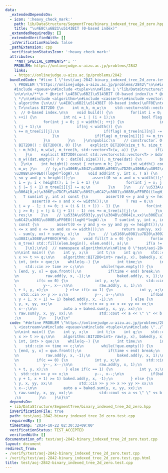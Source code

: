 ```yaml
---
data:
  _extendedDependsOn:
  - icon: ':heavy_check_mark:'
    path: lib/DataStructure/SegmentTree/binary_indexed_tree_2d_zero.hpp
    title: "\u4E8C\u6B21\u5143BIT (0-based index)"
  _extendedRequiredBy: []
  _extendedVerifiedWith: []
  _isVerificationFailed: false
  _pathExtension: cpp
  _verificationStatusIcon: ':heavy_check_mark:'
  attributes:
    '*NOT_SPECIAL_COMMENTS*': ''
    PROBLEM: https://onlinejudge.u-aizu.ac.jp/problems/2842
    links:
    - https://onlinejudge.u-aizu.ac.jp/problems/2842
  bundledCode: "#line 1 \"test/aoj-2842-binary_indexed_tree_2d_zero.test.cpp\"\n#define\
    \ PROBLEM \"https://onlinejudge.u-aizu.ac.jp/problems/2842\"\n\n#include <iostream>\n\
    #include <queue>\n#include <tuple>\n\n#line 1 \"lib/DataStructure/SegmentTree/binary_indexed_tree_2d_zero.hpp\"\
    \n\n\n\n/**\n * @brief \u4E8C\u6B21\u5143BIT (0-based index)\n * @docs docs/DataStructure/SegmentTree/binary_indexed_tree_2d_zero.md\n\
    \ */\n\n#include <algorithm>\n#include <cassert>\n#include <vector>\n\nnamespace\
    \ algorithm {\n\n// \u4E8C\u6B21\u5143BIT (0-based index)\uFF0E\ntemplate <typename\
    \ T>\nclass BIT2D0 {\n    int m_h, m_w;\n    std::vector<std::vector<T> > m_tree;\
    \  // 0-based index.\n\n    void build() {\n        for(int i = 0; i < height();\
    \ ++i) {\n            int ni = i | (i + 1);\n            bool flag = (ni < height());\n\
    \            for(int j = 0; j < width(); ++j) {\n                int nj = j |\
    \ (j + 1);\n                if(nj < width()) {\n                    m_tree[i][nj]\
    \ += m_tree[i][j];\n                    if(flag) m_tree[ni][nj] -= m_tree[i][j];\n\
    \                }\n                if(flag) m_tree[ni][j] += m_tree[i][j];\n\
    \            }\n        }\n    }\n\npublic:\n    // constructor. O(H*W).\n   \
    \ BIT2D0() : BIT2D0(0, 0) {}\n    explicit BIT2D0(size_t h, size_t w, T a = 0)\
    \ : m_h(h), m_w(w), m_tree(h, std::vector<T>(w, a)) {\n        if(a != 0) build();\n\
    \    }\n    explicit BIT2D0(const std::vector<std::vector<T> > &dat) : m_h(dat.size()),\
    \ m_w((dat.empty() ? 0 : dat[0].size())), m_tree(dat) {\n        build();\n  \
    \  }\n\n    int height() const { return m_h; }\n    int width() const { return\
    \ m_w; }\n    // (y,x)\u306B\u3042\u308B\u8981\u7D20\u306Ba\u3092\u52A0\u7B97\u3059\
    \u308B\uFF0EO((logH)*logW).\n    void add(int y, int x, T a) {\n        assert(0\
    \ <= y and y < height());\n        assert(0 <= x and x < width());\n        for(int\
    \ i = y; i < height(); i |= i + 1) {\n            for(int j = x; j < width();\
    \ j |= j + 1) m_tree[i][j] += a;\n        }\n    }\n    // \u533A\u9593[0,y)\u304B\
    \u3064[0,x)\u306E\u7DCF\u548C\u3092\u6C42\u3081\u308B\uFF0EO((logH)*logW).\n \
    \   T sum(int y, int x) const {\n        assert(0 <= y and y <= height());\n \
    \       assert(0 <= x and x <= width());\n        T res = 0;\n        for(int\
    \ i = y - 1; i >= 0; i = (i & (i + 1)) - 1) {\n            for(int j = x - 1;\
    \ j >= 0; j = (j & (j + 1)) - 1) res += m_tree[i][j];\n        }\n        return\
    \ res;\n    }\n    // \u533A\u9593[y,yy)\u304B\u3064[x,xx)\u306E\u7DCF\u548C\u3092\
    \u6C42\u3081\u308B\uFF0EO((logH)*logW).\n    T sum(int y, int x, int yy, int xx)\
    \ const {\n        assert(0 <= y and y <= yy and yy <= height());\n        assert(0\
    \ <= x and x <= xx and xx <= width());\n        return sum(yy, xx) - sum(yy, x)\
    \ - sum(y, xx) + sum(y, x);\n    }\n    // \u5168\u8981\u7D20\u3092a\u3067\u57CB\
    \u3081\u308B\uFF0EO(H*W).\n    void fill(T a = 0) {\n        for(auto &elem :\
    \ m_tree) std::fill(elem.begin(), elem.end(), a);\n        if(a != 0) build();\n\
    \    }\n};\n\n}  // namespace algorithm\n\n\n#line 8 \"test/aoj-2842-binary_indexed_tree_2d_zero.test.cpp\"\
    \n\nint main() {\n    int y, x;\n    int t;\n    int q;\n    std::cin >> y >>\
    \ x >> t >> q;\n\n    algorithm::BIT2D0<int> raw(y, x), baked(y, x);\n    std::queue<std::tuple<int,\
    \ int, int> > que;\n    while(q--) {\n        int time;\n        int c;\n    \
    \    std::cin >> time >> c;\n\n        while(!que.empty()) {\n            auto\
    \ [end, y, x] = que.front();\n            if(time < end) break;\n            que.pop();\n\
    \n            raw.add(y, x, -1);\n            baked.add(y, x, 1);\n        }\n\
    \n        if(c == 0) {\n            int y, x;\n            std::cin >> y >> x;\n\
    \            y--, x--;\n\n            raw.add(y, x, 1);\n            que.emplace(time\
    \ + t, y, x);\n        } else if(c == 1) {\n            int y, x;\n          \
    \  std::cin >> y >> x;\n            y--, x--;\n\n            if(baked.sum(y, x,\
    \ y + 1, x + 1) >= 1) baked.add(y, x, -1);\n        } else {\n            int\
    \ y, x, yy, xx;\n            std::cin >> y >> x >> yy >> xx;\n            y--,\
    \ x--;\n\n            auto a = baked.sum(y, x, yy, xx);\n            auto b =\
    \ raw.sum(y, x, yy, xx);\n            std::cout << a << \" \" << b << \"\\n\"\
    ;\n        }\n    }\n}\n"
  code: "#define PROBLEM \"https://onlinejudge.u-aizu.ac.jp/problems/2842\"\n\n#include\
    \ <iostream>\n#include <queue>\n#include <tuple>\n\n#include \"../lib/DataStructure/SegmentTree/binary_indexed_tree_2d_zero.hpp\"\
    \n\nint main() {\n    int y, x;\n    int t;\n    int q;\n    std::cin >> y >>\
    \ x >> t >> q;\n\n    algorithm::BIT2D0<int> raw(y, x), baked(y, x);\n    std::queue<std::tuple<int,\
    \ int, int> > que;\n    while(q--) {\n        int time;\n        int c;\n    \
    \    std::cin >> time >> c;\n\n        while(!que.empty()) {\n            auto\
    \ [end, y, x] = que.front();\n            if(time < end) break;\n            que.pop();\n\
    \n            raw.add(y, x, -1);\n            baked.add(y, x, 1);\n        }\n\
    \n        if(c == 0) {\n            int y, x;\n            std::cin >> y >> x;\n\
    \            y--, x--;\n\n            raw.add(y, x, 1);\n            que.emplace(time\
    \ + t, y, x);\n        } else if(c == 1) {\n            int y, x;\n          \
    \  std::cin >> y >> x;\n            y--, x--;\n\n            if(baked.sum(y, x,\
    \ y + 1, x + 1) >= 1) baked.add(y, x, -1);\n        } else {\n            int\
    \ y, x, yy, xx;\n            std::cin >> y >> x >> yy >> xx;\n            y--,\
    \ x--;\n\n            auto a = baked.sum(y, x, yy, xx);\n            auto b =\
    \ raw.sum(y, x, yy, xx);\n            std::cout << a << \" \" << b << \"\\n\"\
    ;\n        }\n    }\n}\n"
  dependsOn:
  - lib/DataStructure/SegmentTree/binary_indexed_tree_2d_zero.hpp
  isVerificationFile: true
  path: test/aoj-2842-binary_indexed_tree_2d_zero.test.cpp
  requiredBy: []
  timestamp: '2024-10-22 02:30:32+09:00'
  verificationStatus: TEST_ACCEPTED
  verifiedWith: []
documentation_of: test/aoj-2842-binary_indexed_tree_2d_zero.test.cpp
layout: document
redirect_from:
- /verify/test/aoj-2842-binary_indexed_tree_2d_zero.test.cpp
- /verify/test/aoj-2842-binary_indexed_tree_2d_zero.test.cpp.html
title: test/aoj-2842-binary_indexed_tree_2d_zero.test.cpp
---
```

